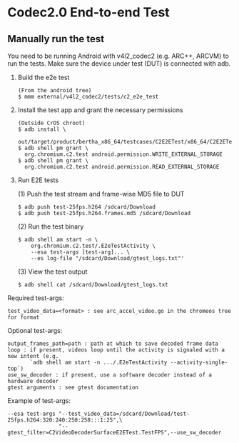 # Codec2.0 End-to-end Test

## Manually run the test

You need to be running Android with v4l2_codec2 (e.g. ARC++, ARCVM) to run the
tests. Make sure the device under test (DUT) is connected with adb.

1.  Build the e2e test

    ```
    (From the android tree)
    $ mmm external/v4l2_codec2/tests/c2_e2e_test
    ```

2.  Install the test app and grant the necessary permissions

    ```
    (Outside CrOS chroot)
    $ adb install \
      out/target/product/bertha_x86_64/testcases/C2E2ETest/x86_64/C2E2ETest.apk
    $ adb shell pm grant \
      org.chromium.c2.test android.permission.WRITE_EXTERNAL_STORAGE
    $ adb shell pm grant \
      org.chromium.c2.test android.permission.READ_EXTERNAL_STORAGE
    ```

3.  Run E2E tests

    (1) Push the test stream and frame-wise MD5 file to DUT

    ```
    $ adb push test-25fps.h264 /sdcard/Download
    $ adb push test-25fps.h264.frames.md5 /sdcard/Download
    ```

    (2) Run the test binary

    ```
    $ adb shell am start -n \
        org.chromium.c2.test/.E2eTestActivity \
        --esa test-args [test-arg]... \
        --es log-file "/sdcard/Download/gtest_logs.txt"'
    ```

    (3) View the test output

    ```
    $ adb shell cat /sdcard/Download/gtest_logs.txt
    ```

Required test-args:

    test_video_data=<format> : see arc_accel_video.go in the chromeos tree for format

Optional test-args:

    output_frames_path=path : path at which to save decoded frame data
    loop : if present, videos loop until the activity is signaled with a new intent (e.g.
           `adb shell am start -n .../.E2eTestActivity --activity-single-top`)
    use_sw_decoder : if present, use a software decoder instead of a hardware decoder
    gtest arguments : see gtest documentation

Example of test-args:

    --esa test-args "--test_video_data=/sdcard/Download/test-25fps.h264:320:240:250:258:::1:25",\
                    "--gtest_filter=C2VideoDecoderSurfaceE2ETest.TestFPS",--use_sw_decoder
